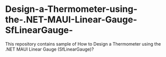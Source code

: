 # Design-a-Thermometer-using-the-.NET-MAUI-Linear-Gauge-SfLinearGauge-
This repository contains sample of How to Design a Thermometer using the .NET MAUI Linear Gauge (SfLinearGauge)?
